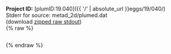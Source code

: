 **Project ID:** [plumID:19.040]({{ '/' | absolute_url }}eggs/19/040/)  
Stderr for source:  metad_2d/plumed.dat   
(download [zipped raw stdout](plumed.dat.plumed.stdout.txt.zip))  
{% raw %}
<pre>
</pre>
{% endraw %}
